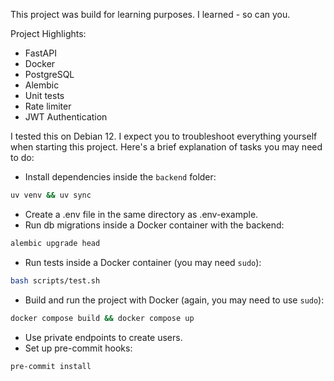 This project was build for learning purposes. I learned - so can you.

Project Highlights:
- FastAPI
- Docker
- PostgreSQL
- Alembic
- Unit tests
- Rate limiter
- JWT Authentication

I tested this on Debian 12. I expect you to troubleshoot everything yourself when starting this project. Here's a brief explanation of tasks you may need to do:

- Install dependencies inside the `backend` folder:
```bash
uv venv && uv sync
```
- Create a .env file in the same directory as .env-example.
- Run db migrations inside a Docker container with the backend:
```bash
alembic upgrade head
```
- Run tests inside a Docker container (you may need `sudo`):
```bash
bash scripts/test.sh
```
- Build and run the project with Docker (again, you may need to use `sudo`):
```bash
docker compose build && docker compose up
```
- Use private endpoints to create users.
- Set up pre-commit hooks:
```bash
pre-commit install
```
